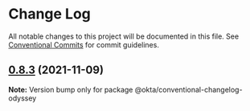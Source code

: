 # Change Log

All notable changes to this project will be documented in this file.
See [Conventional Commits](https://conventionalcommits.org) for commit guidelines.

## [0.8.3](https://github.com/okta/odyssey/compare/v0.8.2...v0.8.3) (2021-11-09)

**Note:** Version bump only for package @okta/conventional-changelog-odyssey

